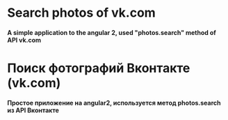 # Search photos of vk.com
#### A simple application to the angular 2, used "photos.search" method of API vk.com


# Поиск фотографий Вконтакте (vk.com)
#### Простое приложение на angular2, используется метод photos.search из API Вконтакте
